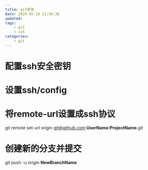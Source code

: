 ```yaml
---
title: git使用
date: 2020-05-16 21:56:38
updated:
tags:
    - git
    - ssh
categories:
    - git
---
```

# 配置ssh安全密钥
# 设置ssh/config
# 将remote-url设置成ssh协议
git remote set-url origin git@github.com:__UserName__/__ProjectName__.git

# 创建新的分支并提交
git push -u origin __NewBranchName__





